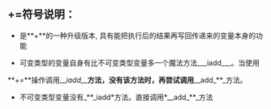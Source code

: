 ## **+=符号说明：**

* 是**+**的一种升级版本, 具有能把执行后的结果再写回传递来的变量本身的功能

* 可变类型的变量自身有比不可变类型变量多一个魔法方法\_\__iadd\_\_\_。当使用

**+=**操作调用\_\__iadd\_\__**方法，没有该方法时，再尝试调用**_\_add\_\*\*\_方法。

* 不可变类型变量没有_\*\*\_iadd\*方法。直接调用\*_\_add\_\*\*\_方法



